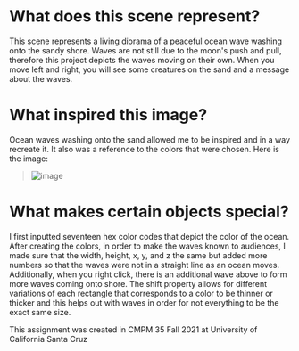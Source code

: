 # What does this scene represent?
This scene represents a living diorama of a peaceful ocean wave washing onto the sandy shore. Waves are 
not still due to the moon's push and pull, therefore this project depicts the waves 
moving on their own. When you move left and right, you will see some creatures on 
the sand and a message about the waves.

# What inspired this image?
Ocean waves washing onto the sand allowed me to be inspired and in a way recreate it.
It also was a reference to the colors that were chosen. Here is the image: 
> ![image](https://cdn.glitch.me/c8780b2d-da15-4f73-b91e-0739d19c2e45%2Fleio-mclaren-S4W2AU0t3lw-unsplash.jpg?v=1634691987114)

# What makes certain objects special?
I first inputted seventeen hex color codes that depict the color of the ocean. After
creating the colors, in order to make the waves known to audiences, I made sure that 
the width, height, x, y, and z the same but added more numbers so that the waves were 
not in a straight line as an ocean moves. Additionally, when you right click, there is
an additional wave above to form more waves coming onto shore. The shift property
allows for different variations of each rectangle that corresponds to a color to be thinner or thicker and this helps out
with waves in order for not everything to be the exact same size. 

This assignment was created in CMPM 35 Fall 2021 at University of California Santa Cruz
